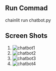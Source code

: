 ## Run Commad
chainlit run chatbot.py

## Screen Shots
1. ![chatbot1](https://github.com/user-attachments/assets/744d32a0-81f7-4307-b325-075ebb4fdc03)
2. ![chatbot2](https://github.com/user-attachments/assets/783cd201-40a7-4c88-a3cf-c3708008f27a)
3. ![chatbot3](https://github.com/user-attachments/assets/82570c26-94c6-49fc-81db-997001f75958)
4. ![chatbot4](https://github.com/user-attachments/assets/b1ac227a-2c22-4d4b-a1dd-61b94a1963f4)



